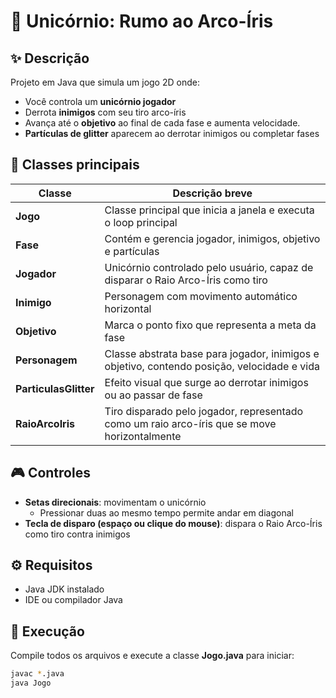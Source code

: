 # 🦄 Unicórnio: Rumo ao Arco-Íris

## ✨ Descrição
Projeto em Java que simula um jogo 2D onde:
- Você controla um **unicórnio jogador**
- Derrota **inimigos** com seu tiro arco-íris
- Avança até o **objetivo** ao final de cada fase e aumenta velocidade.
- **Partículas de glitter** aparecem ao derrotar inimigos ou completar fases

## 📝 Classes principais

| Classe              | Descrição breve |
|---------------------|-----------------|
| **Jogo**            | Classe principal que inicia a janela e executa o loop principal |
| **Fase**            | Contém e gerencia jogador, inimigos, objetivo e partículas |
| **Jogador**         | Unicórnio controlado pelo usuário, capaz de disparar o Raio Arco-Íris como tiro |
| **Inimigo**         | Personagem com movimento automático horizontal |
| **Objetivo**        | Marca o ponto fixo que representa a meta da fase |
| **Personagem**      | Classe abstrata base para jogador, inimigos e objetivo, contendo posição, velocidade e vida |
| **ParticulasGlitter** | Efeito visual que surge ao derrotar inimigos ou ao passar de fase |
| **RaioArcoIris**    | Tiro disparado pelo jogador, representado como um raio arco-íris que se move horizontalmente |

## 🎮 Controles
- **Setas direcionais**: movimentam o unicórnio
  - Pressionar duas ao mesmo tempo permite andar em diagonal
- **Tecla de disparo (espaço ou clique do mouse)**: dispara o Raio Arco-Íris como tiro contra inimigos

## ⚙️ Requisitos
- Java JDK instalado
- IDE ou compilador Java

## 🚀 Execução
Compile todos os arquivos e execute a classe **Jogo.java** para iniciar:

```bash
javac *.java
java Jogo
